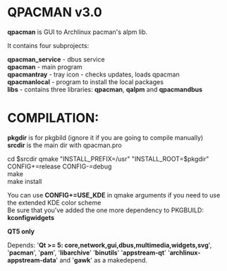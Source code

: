 # QPACMAN v3.0
**qpacman** is GUI to Archlinux pacman's alpm lib.  

It contains four subprojects:  

**qpacman_service** - dbus service  
**qpacman** - main program  
**qpacmantray**  - tray icon - checks updates, loads qpacman  
**qpacmanlocal** - program to install the local packages  
**libs** - contains three libraries: **qpacman**, **qalpm** and **qpacmandbus**  

# COMPILATION:

**pkgdir** is for pkgbild (ignore it if you are going to compile manually)  
**srcdir** is the main dir with qpacman.pro  

cd $srcdir  
qmake "INSTALL_PREFIX=/usr" "INSTALL_ROOT=$pkgdir" CONFIG+=release CONFIG-=debug  
make  
make install  

You can use **CONFIG+=USE_KDE** in qmake arguments if you need to use the extended KDE color scheme  
Be sure that you've added the one more dependency to PKGBUILD: **kconfigwidgets**  


**QT5 only**  

Depends: '**Qt >= 5: core,network,gui,dbus,multimedia,widgets,svg**', '**pacman**', '**pam**', '**libarchive**' '**binutils**' '**appstream-qt**' '**archlinux-appstream-data**' and '**gawk**' as a makedepend. 
  

